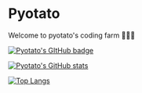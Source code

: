 # Pyotato

Welcome to pyotato's coding farm 🥑🥔🥕

[![Pyotato's GItHub badge](https://img.shields.io/badge/1st%20%20badge-firstbadge-lavender)](https://github.com/pyotato/github-readme-stats)

[![Pyotato's GitHub stats](https://github-readme-stats.vercel.app/api?username=pyotato)](https://github.com/pyotato/github-readme-stats)
   
[![Top Langs](https://github-readme-stats.vercel.app/api/top-langs/?username=pyotato&layout=compact)](https://github.com/pyotato/github-readme-stats)